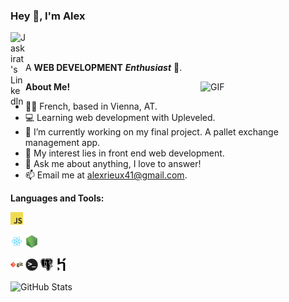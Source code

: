 <h3 title="hello"> Hey 👋, I'm Alex</h3>

 <a href="https://www.linkedin.com/in/alexandra-rieux">
   <img align="left" alt="Jaskirat's LinkedIn" width="24px" src="https://cdn.jsdelivr.net/npm/simple-icons@v3/icons/linkedin.svg" />
 </a>

 <br />
 <br />

A **WEB DEVELOPMENT** **_Enthusiast_** 🚀.

   <img align="right" alt="GIF" src="https://i.pinimg.com/originals/e4/26/70/e426702edf874b181aced1e2fa5c6cde.gif" width="200px" />

**About Me!**

- 👩‍💻 French, based in Vienna, AT.
- 💻 Learning web development with Upleveled.
- 🌱 I’m currently working on my final project. A pallet exchange management app.
- 🤔 My interest lies in front end web development.
- 💬 Ask me about anything, I love to answer!
- 📫 Email me at [alexrieux41@gmail.com](mailto:alexrieux41@gmail.com).

**Languages and Tools:**

<code><img height="20" src="https://raw.githubusercontent.com/github/explore/80688e429a7d4ef2fca1e82350fe8e3517d3494d/topics/javascript/javascript.png"></code>

<code><img height="20" src="https://raw.githubusercontent.com/github/explore/80688e429a7d4ef2fca1e82350fe8e3517d3494d/topics/react/react.png"></code>
<code><img height="20" src="https://raw.githubusercontent.com/github/explore/80688e429a7d4ef2fca1e82350fe8e3517d3494d/topics/nodejs/nodejs.png"></code>

<code><img height="20" src="https://raw.githubusercontent.com/github/explore/80688e429a7d4ef2fca1e82350fe8e3517d3494d/topics/git/git.png"></code>
<code><img height="20" src="https://raw.githubusercontent.com/github/explore/80688e429a7d4ef2fca1e82350fe8e3517d3494d/topics/terminal/terminal.png"></code>
<code><img height="20" src="https://raw.githubusercontent.com/Workshape/tech-icons/master/icons/postgres.svg"></code>
<code><img height="20" src="https://raw.githubusercontent.com/Workshape/tech-icons/master/icons/heroku.svg"></code>

 <img src="https://github-readme-stats.vercel.app/api?username=Alexou-riri&show_icons=true&hide_border=true&count_private=true&theme=shades-of-purple&icon_color=fad000" alt=" GitHub Stats">
